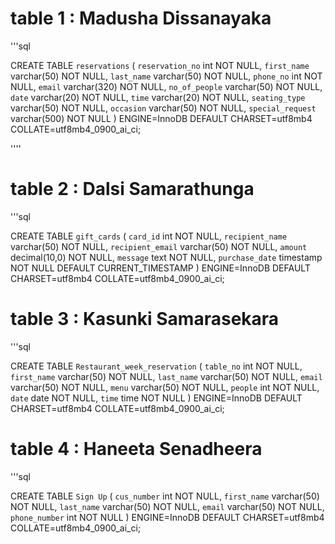 
# table 1 : Madusha Dissanayaka

'''sql

CREATE TABLE `reservations` (
  `reservation_no` int NOT NULL,
  `first_name` varchar(50) NOT NULL,
  `last_name` varchar(50) NOT NULL,
  `phone_no` int NOT NULL,
  `email` varchar(320) NOT NULL,
  `no_of_people` varchar(50) NOT NULL,
  `date` varchar(20) NOT NULL,
  `time` varchar(20) NOT NULL,
  `seating_type` varchar(50) NOT NULL,
  `occasion` varchar(50) NOT NULL,
  `special_request` varchar(500) NOT NULL
) ENGINE=InnoDB DEFAULT CHARSET=utf8mb4 COLLATE=utf8mb4_0900_ai_ci;

''''

# table 2 : Dalsi Samarathunga

'''sql

CREATE TABLE `gift_cards` (
  `card_id` int NOT NULL,
  `recipient_name` varchar(50) NOT NULL,
  `recipient_email` varchar(50) NOT NULL,
  `amount` decimal(10,0) NOT NULL,
  `message` text NOT NULL,
  `purchase_date` timestamp NOT NULL DEFAULT CURRENT_TIMESTAMP
) ENGINE=InnoDB DEFAULT CHARSET=utf8mb4 COLLATE=utf8mb4_0900_ai_ci;


# table 3 : Kasunki Samarasekara

'''sql

CREATE TABLE `Restaurant_week_reservation` (
  `table_no` int NOT NULL,
  `first_name` varchar(50) NOT NULL,
  `last_name` varchar(50) NOT NULL,
  `email` varchar(50) NOT NULL,
  `menu` varchar(50) NOT NULL,
  `people` int NOT NULL,
  `date` date NOT NULL,
  `time` time NOT NULL
) ENGINE=InnoDB DEFAULT CHARSET=utf8mb4 COLLATE=utf8mb4_0900_ai_ci;


# table 4 : Haneeta Senadheera

'''sql

CREATE TABLE `Sign Up` (
  `cus_number` int NOT NULL,
  `first_name` varchar(50) NOT NULL,
  `last_name` varchar(50) NOT NULL,
  `email` varchar(50) NOT NULL,
  `phone_number` int NOT NULL
) ENGINE=InnoDB DEFAULT CHARSET=utf8mb4 COLLATE=utf8mb4_0900_ai_ci;
